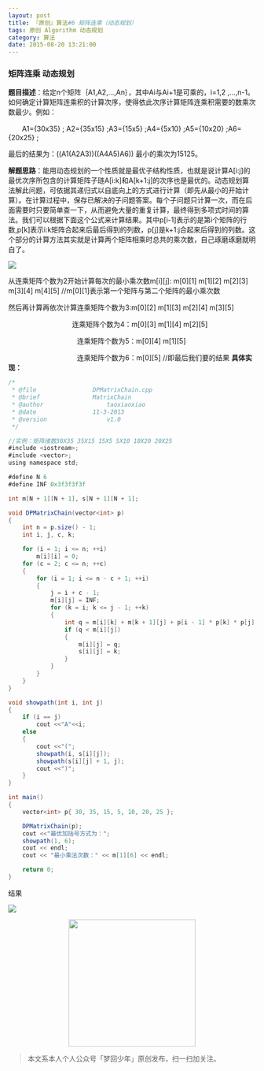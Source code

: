 ```yaml
---
layout: post
title: 『原创』算法#6 矩阵连乘（动态规划）
tags: 原创 Algorithm 动态规划
category: 算法
date: 2015-08-20 13:21:00
---
```


### 矩阵连乘 动态规划

**题目描述**：给定n个矩阵｛A1,A2,…,An｝，其中Ai与Ai+1是可乘的，i=1,2 ,…,n-1。如何确定计算矩阵连乘积的计算次序，使得依此次序计算矩阵连乘积需要的数乘次数最少。例如：

　　A1={30x35} ; A2={35x15} ;A3={15x5} ;A4={5x10} ;A5={10x20} ;A6={20x25} ;

最后的结果为：((A1(A2A3))((A4A5)A6))  最小的乘次为15125。

**解题思路**：能用动态规划的一个性质就是最优子结构性质，也就是说计算A[i:j]的最优次序所包含的计算矩阵子琏A[i:k]和A[k+1:j]的次序也是最优的。动态规划算法解此问题，可依据其递归式以自底向上的方式进行计算（即先从最小的开始计算）。在计算过程中，保存已解决的子问题答案。每个子问题只计算一次，而在后面需要时只要简单查一下，从而避免大量的重复计算，最终得到多项式时间的算法。我们可以根据下面这个公式来计算结果。其中p[i-1]表示的是第i个矩阵的行数,p[k]表示i:k矩阵合起来后最后得到的列数，p[j]是k+1:j合起来后得到的列数。这个部分的计算方法其实就是计算两个矩阵相乘时总共的乘次数，自己琢磨琢磨就明白了。

![](http://7xlkoc.com1.z0.glb.clouddn.com/matrix.png)

从连乘矩阵个数为2开始计算每次的最小乘次数m[i][j]: m[0][1] m[1][2] m[2][3] m[3][4] m[4][5]  //m[0][1]表示第一个矩阵与第二个矩阵的最小乘次数

然后再计算再依次计算连乘矩阵个数为3:m[0][2] m[1][3] m[2][4] m[3][5]

　　　　　　　　　   连乘矩阵个数为4：m[0][3] m[1][4] m[2][5]

　　　　　　　　　　连乘矩阵个数为5：m[0][4] m[1][5]

　　　　　　　　　　连乘矩阵个数为6：m[0][5] //即最后我们要的结果
**具体实现：**

```java
/*
 * @file				DPMatrixChain.cpp
 * @brief				MatrixChain
 * @author 			        taoxiaoxiao
 * @date				11-3-2013
 * @version			        v1.0
 */

//实例：矩阵维数30X35 35X15 15X5 5X10 10X20 20X25
#include <iostream>;
#include <vector>;
using namespace std;

#define N 6
#define INF 0x3f3f3f3f

int m[N + 1][N + 1], s[N + 1][N + 1];

void DPMatrixChain(vector<int> p)
{
	int n = p.size() - 1;
	int i, j, c, k;

	for (i = 1; i <= n; ++i)
		m[i][i] = 0;
	for (c = 2; c <= n; ++c)
	{
		for (i = 1; i <= n - c + 1; ++i)
		{
			j = i + c - 1;
			m[i][j] = INF;
			for (k = i; k <= j - 1; ++k)
			{
				int q = m[i][k] + m[k + 1][j] + p[i - 1] * p[k] * p[j];
				if (q < m[i][j])
				{
					m[i][j] = q;
					s[i][j] = k;
				}
			}
		}
	}
}

void showpath(int i, int j)
{
	if (i == j)
		cout <<"A"<<i;
	else
	{
		cout <<"(";
		showpath(i, s[i][j]);
		showpath(s[i][j] + 1, j);
		cout <<")";
	}
}

int main()
{
	vector<int> p{ 30, 35, 15, 5, 10, 20, 25 };

	DPMatrixChain(p);
	cout <<"最优加括号方式为：";
	showpath(1, 6);
	cout << endl;
	cout << "最小乘法次数：" << m[1][6] << endl;

	return 0;
}
```

结果

![](http://aimio-tiny.stor.sinaapp.com/tinypic%2Fmatrix2.png)

<div align="center">
<img src="http://rann.cc/assets/img/qrcode-logo.png" width="258" height="258" />
</div>

> 本文系本人个人公众号「梦回少年」原创发布，扫一扫加关注。